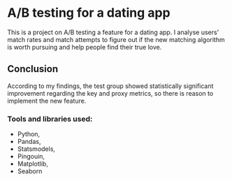 # A/B testing for a dating app
This is a project on A/B testing a feature for a dating app. I analyse users' match rates and match attempts to figure out if the new matching algorithm is worth pursuing and help people find their true love.
## Conclusion
According to my findings, the test group showed statistically significant improvement regarding the key and proxy metrics, so there is reason to implement the new feature. 

### Tools and libraries used:
- Python,
- Pandas,
- Statsmodels,
- Pingouin,
- Matplotlib,
- Seaborn

